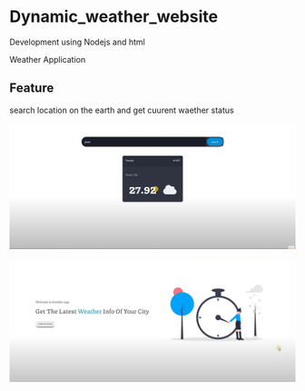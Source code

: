 # Dynamic_weather_website
Development using Nodejs  and html

Weather Application 

## Feature

search location on the earth and get cuurent waether status


![plot](./public/assets/one.png)


![plot](./public/assets/two.png)
